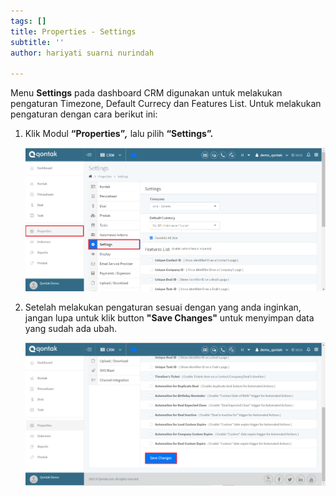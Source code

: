 ```yaml
---
tags: []
title: Properties - Settings
subtitle: ''
author: hariyati suarni nurindah

---
```

Menu **Settings** pada dashboard CRM digunakan untuk melakukan pengaturan Timezone, Default Currecy dan Features List. Untuk melakukan pengaturan dengan cara berikut ini:

1. Klik Modul **“Properties”_,_** lalu pilih **“Settings”.**

   ![](/uploads/properties-settings.PNG)
2. Setelah melakukan pengaturan sesuai dengan yang anda inginkan, jangan lupa untuk klik button **"Save Changes"** untuk menyimpan data yang sudah ada ubah.

   ![](/uploads/properties-settings1.PNG)